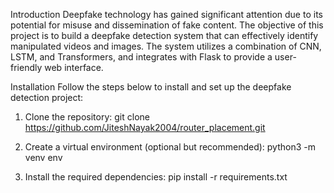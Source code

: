 Introduction
Deepfake technology has gained significant attention due to its potential for misuse and dissemination of fake content. The objective of this project is to build a deepfake detection system that can effectively identify manipulated videos and images. The system utilizes a combination of CNN, LSTM, and Transformers, and integrates with Flask to provide a user-friendly web interface.

Installation
Follow the steps below to install and set up the deepfake detection project:

1. Clone the repository:
   git clone https://github.com/JiteshNayak2004/router_placement.git

2. Create a virtual environment (optional but recommended):
   python3 -m venv env

3. Install the required dependencies:
   pip install -r requirements.txt
